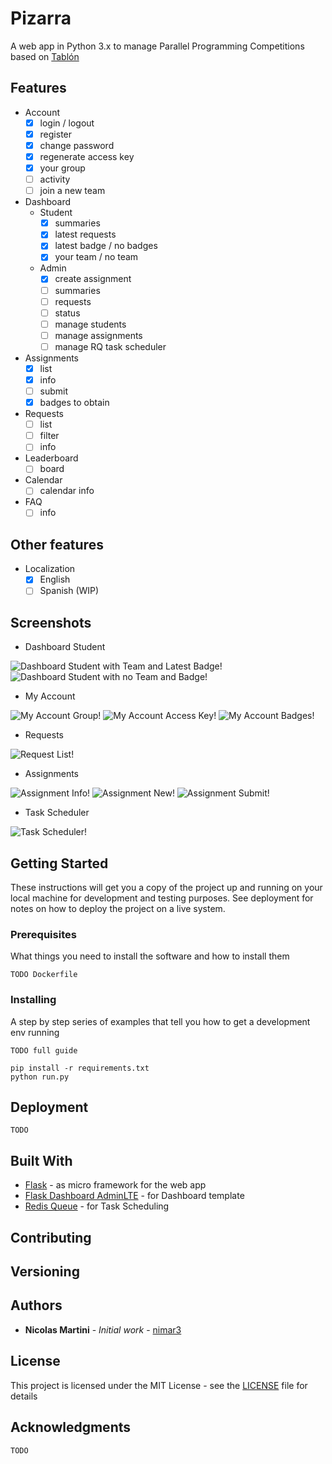 # Pizarra

A web app in Python 3.x to manage Parallel Programming Competitions based on [Tablón](https://trasgo.infor.uva.es/tablon/)

## Features

- Account
  - [x] login / logout
  - [x] register
  - [x] change password
  - [x] regenerate access key
  - [x] your group
  - [ ] activity
  - [ ] join a new team 
- Dashboard
  - Student
    - [x] summaries
    - [x] latest requests
    - [x] latest badge / no badges
    - [x] your team / no team
  - Admin
    - [x] create assignment
    - [ ] summaries
    - [ ] requests 
    - [ ] status
    - [ ] manage students
    - [ ] manage assignments
    - [ ] manage RQ task scheduler
- Assignments
  - [x] list
  - [x] info
  - [ ] submit
  - [x] badges to obtain
- Requests
  - [ ] list
  - [ ] filter
  - [ ] info
- Leaderboard
  - [ ] board
- Calendar
  - [ ] calendar info
- FAQ
  - [ ] info

## Other features

- Localization
  - [X] English
  - [ ] Spanish (WIP)

## Screenshots

- Dashboard Student

![Dashboard Student with Team and Latest Badge!](/app/base/static/assets/pizarra/img/readme/dashboard-full.png "Dashboard Student")
![Dashboard Student with no Team and Badge!](/app/base/static/assets/pizarra/img/readme/dashboard-empty.png "Dashboard Student")

- My Account

![My Account Group!](/app/base/static/assets/pizarra/img/readme/my-account-group.png "My Account")
![My Account Access Key!](/app/base/static/assets/pizarra/img/readme/my-account-access-key.png "My Account")
![My Account Badges!](/app/base/static/assets/pizarra/img/readme/my-account-badges.png "My Account")

- Requests

![Request List!](/app/base/static/assets/pizarra/img/readme/requests-list.png "Request List")

- Assignments

![Assignment Info!](/app/base/static/assets/pizarra/img/readme/assignment-info.png "Assignment")
![Assignment New!](/app/base/static/assets/pizarra/img/readme/assignment-new.png "Assignment")
![Assignment Submit!](/app/base/static/assets/pizarra/img/readme/assignment-submit-example.png "Assignment")

- Task Scheduler

![Task Scheduler!](/app/base/static/assets/pizarra/img/readme/rq-task-scheduler.png "Task Scheduler")


## Getting Started

These instructions will get you a copy of the project up and running on your local machine for development and testing purposes. See deployment for notes on how to deploy the project on a live system.

### Prerequisites

What things you need to install the software and how to install them

```
TODO Dockerfile
```

### Installing

A step by step series of examples that tell you how to get a development env running

```
TODO full guide
```

```
pip install -r requirements.txt 
python run.py
```

## Deployment

```
TODO
```

## Built With

* [Flask](https://flask.palletsprojects.com/en/1.1.x/) - as micro framework for the web app
* [Flask Dashboard AdminLTE](https://github.com/app-generator/flask-dashboard-adminlte) - for Dashboard template
* [Redis Queue](https://python-rq.org/) - for Task Scheduling

## Contributing


## Versioning

## Authors

* **Nicolas Martini** - *Initial work* - [nimar3](https://github.com/nimar3)

## License

This project is licensed under the MIT License - see the [LICENSE](LICENSE) file for details

## Acknowledgments

```
TODO
```
